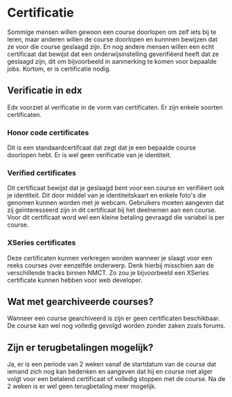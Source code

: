 # Certificatie

Sommige mensen willen gewoon een course doorlopen om zelf iets bij te leren, maar anderen willen de course doorlopen en kunnnen bewijzen dat ze voor die course geslaagd zijn. En nog andere mensen willen een echt certificaat dat bewijst dat een onderwijsinstelling geverifiëerd heeft dat ze geslaagd zijn, dit om bijvoorbeeld in aanmerking te komen voor bepaalde jobs. Kortom, er is certificatie nodig.

## Verificatie in edx

Edx voorziet al verificatie in de vorm van certificaten. 
Er zijn enkele soorten certificaten.

### Honor code certificates

Dit is een standaardcertifcaat dat zegt dat je een bepaalde course doorlopen hebt. Er is wel geen verificatie van je identiteit.

### Verified certificates

Dit certificaat bewijst dat je geslaagd bent voor een course en verifiëert ook je identiteit. Dit door middel van je identiteitskaart en enkele foto's die genomen kunnen worden met je webcam. Gebruikers moeten aangeven dat zij geïnteresseerd zijn in dit certificaat bij het deelnemen aan een course. Voor dit certificaat word wel een kleine betaling gevraagd die variabel is per course.

### XSeries certificates

Deze certificaten kunnen verkregen worden wanneer je slaagt voor een reeks courses over eenzelfde onderwerp. Denk hierbij misschien aan de verschillende tracks binnen NMCT. Zo zou je bijvoorbeeld een XSeries certificate kunnen hebben voor web developer.

## Wat met gearchiveerde courses?

Wanneer een course gearchiveerd is zijn er geen certificaten beschikbaar. De course kan wel nog volledig gevolgd worden zonder zaken zoals forums.

## Zijn er terugbetalingen mogelijk?

Ja, er is een periode van 2 weken vanaf de startdatum van de course dat iemand zich nog kan bedenken en aangeven dat hij en course niet alger volgt voor een betalend certificaat of volledig stoppen met de course. Na de 2 weken is er wel geen terugbetaling meer mogelijk.